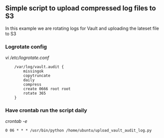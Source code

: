 ## Simple script to upload compressed log files to S3
In this example we are rotating logs for Vault and uploading the lateset file to S3

### Logrotate config
_vi /etc/logrotate.conf_
```
    /var/log/vault.audit {
        missingok
        copytruncate
        daily
        compress
        create 0666 root root
        rotate 365
    }
```
### Have crontab run the script daily
_crontab -e_
```
0 06 * * * /usr/bin/python /home/ubuntu/upload_vault_audit_log.py
```
